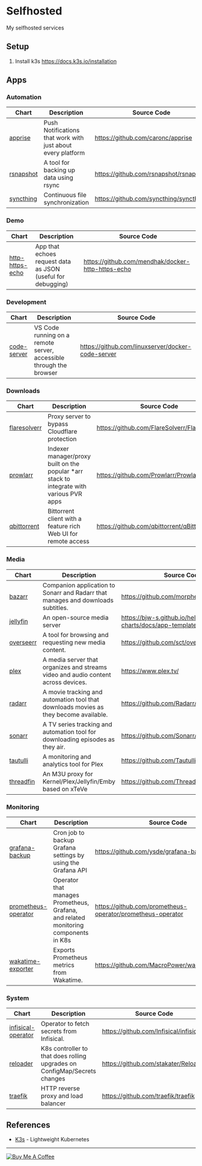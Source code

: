 # Selfhosted

My selfhosted services

## Setup

1. Install k3s https://docs.k3s.io/installation

## Apps

### Automation

| Chart                                    | Description                                                 | Source Code                            |
| ---------------------------------------- | ----------------------------------------------------------- | -------------------------------------- |
| [apprise](charts/automation/apprise)     | Push Notifications that work with just about every platform | https://github.com/caronc/apprise      |
| [rsnapshot](charts/automation/rsnapshot) | A tool for backing up data using rsync                      | https://github.com/rsnapshot/rsnapshot |
| [syncthing](charts/automation/syncthing) | Continuous file synchronization                             | https://github.com/syncthing/syncthing |

### Demo

| Chart                                          | Description                                                 | Source Code                                       |
| ---------------------------------------------- | ----------------------------------------------------------- | ------------------------------------------------- |
| [http-https-echo](charts/demo/http-https-echo) | App that echoes request data as JSON (useful for debugging) | https://github.com/mendhak/docker-http-https-echo |

### Development

| Chart                                         | Description                                                        | Source Code                                       |
| --------------------------------------------- | ------------------------------------------------------------------ | ------------------------------------------------- |
| [code-server](charts/development/code-server) | VS Code running on a remote server, accessible through the browser | https://github.com/linuxserver/docker-code-server |

### Downloads

| Chart                                         | Description                                                                               | Source Code                                  |
| --------------------------------------------- | ----------------------------------------------------------------------------------------- | -------------------------------------------- |
| [flaresolverr](charts/downloads/flaresolverr) | Proxy server to bypass Cloudflare protection                                              | https://github.com/FlareSolverr/FlareSolverr |
| [prowlarr](charts/downloads/prowlarr)         | Indexer manager/proxy built on the popular \*arr stack to integrate with various PVR apps | https://github.com/Prowlarr/Prowlarr         |
| [qbittorrent](charts/downloads/qbittorrent)   | Bittorrent client with a feature rich Web UI for remote access                            | https://github.com/qbittorrent/qBittorrent   |

### Media

| Chart                               | Description                                                                          | Source Code                                            |
| ----------------------------------- | ------------------------------------------------------------------------------------ | ------------------------------------------------------ |
| [bazarr](charts/media/bazarr)       | Companion application to Sonarr and Radarr that manages and downloads subtitles.     | https://github.com/morpheus65535/bazarr                |
| [jellyfin](charts/media/jellyfin)   | An open-source media server                                                          | https://bjw-s.github.io/helm-charts/docs/app-template/ |
| [overseerr](charts/media/overseerr) | A tool for browsing and requesting new media content.                                | https://github.com/sct/overseerr                       |
| [plex](charts/media/plex)           | A media server that organizes and streams video and audio content across devices.    | https://www.plex.tv/                                   |
| [radarr](charts/media/radarr)       | A movie tracking and automation tool that downloads movies as they become available. | https://github.com/Radarr/Radarr                       |
| [sonarr](charts/media/sonarr)       | A TV series tracking and automation tool for downloading episodes as they air.       | https://github.com/Sonarr/Sonarr                       |
| [tautulli](charts/media/tautulli)   | A monitoring and analytics tool for Plex                                             | https://github.com/Tautulli/Tautulli                   |
| [threadfin](charts/media/threadfin) | An M3U proxy for Kernel/Plex/Jellyfin/Emby based on xTeVe                            | https://github.com/Threadfin/Threadfin                 |

### Monitoring

| Chart                                                        | Description                                                                         | Source Code                                                |
| ------------------------------------------------------------ | ----------------------------------------------------------------------------------- | ---------------------------------------------------------- |
| [grafana-backup](charts/monitoring/grafana-backup)           | Cron job to backup Grafana settings by using the Grafana API                        | https://github.com/ysde/grafana-backup-tool                |
| [prometheus-operator](charts/monitoring/prometheus-operator) | Operator that manages Prometheus, Grafana, and related monitoring components in K8s | https://github.com/prometheus-operator/prometheus-operator |
| [wakatime-exporter](charts/monitoring/wakatime-exporter)     | Exports Prometheus metrics from Wakatime.                                           | https://github.com/MacroPower/wakatime_exporter            |

### System

| Chart                                                  | Description                                                               | Source Code                            |
| ------------------------------------------------------ | ------------------------------------------------------------------------- | -------------------------------------- |
| [infisical-operator](charts/system/infisical-operator) | Operator to fetch secrets from Infisical.                                 | https://github.com/Infisical/infisical |
| [reloader](charts/system/reloader)                     | K8s controller to that does rolling upgrades on ConfigMap/Secrets changes | https://github.com/stakater/Reloader   |
| [traefik](charts/system/traefik)                       | HTTP reverse proxy and load balancer                                      | https://github.com/traefik/traefik     |---

## References

- [K3s](https://k3s.io/) - Lightweight Kubernetes

---

[![Buy Me A Coffee](https://www.buymeacoffee.com/assets/img/guidelines/download-assets-sm-2.svg)](https://www.buymeacoffee.com/hobroker)
